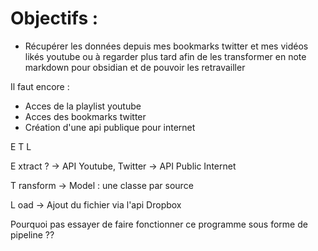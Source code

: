 # Objectifs :
- Récupérer les données depuis mes bookmarks twitter et mes vidéos likés youtube ou à regarder plus tard afin de les transformer en note markdown pour obsidian et de pouvoir les retravailler

Il faut encore :
- Acces de la playlist youtube
- Acces des bookmarks twitter
- Création d'une api publique pour internet


E T L 

E xtract 
    ? -> API Youtube, Twitter
    -> API Public Internet

T ransform
    -> Model : une classe par source

L oad
    -> Ajout du fichier via l'api Dropbox


Pourquoi pas essayer de faire fonctionner ce programme sous forme de pipeline ??